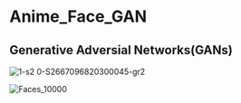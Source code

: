 # Anime_Face_GAN
## Generative Adversial Networks(GANs)
![1-s2 0-S2667096820300045-gr2](https://user-images.githubusercontent.com/96677478/207039597-b851aa0c-a2bb-4f9a-839c-e2c94a576a6f.jpg)

![Faces_10000](https://user-images.githubusercontent.com/96677478/207039077-2b5986ad-915a-4740-abc8-53300f5dc99c.png)

